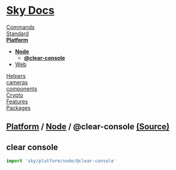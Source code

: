 <!--- This @clear-console was auto-generated using "npx sky readme" --> 

# [Sky Docs](../../../README.md)

[Commands](..%2F..%2F..%2F%5Fcommands%2FREADME.md)   
[Standard](..%2F..%2F..%2Fstandard%2FREADME.md)   
**[Platform](..%2F..%2F..%2Fplatform%2FREADME.md)**   
* **[Node](..%2F..%2F..%2Fplatform%2Fnode%2FREADME.md)**  
   * **[@clear-console](..%2F..%2F..%2Fplatform%2Fnode%2F%40clear-console%2FREADME.md)**
* [Web](..%2F..%2F..%2Fplatform%2Fweb%2FREADME.md)
  
[Helpers](..%2F..%2F..%2Fhelpers%2FREADME.md)   
[cameras](..%2F..%2F..%2Fcameras%2FREADME.md)   
[components](..%2F..%2F..%2Fcomponents%2FREADME.md)   
[Crypto](..%2F..%2F..%2Fcrypto%2FREADME.md)   
[Features](..%2F..%2F..%2Ffeatures%2FREADME.md)   
[Packages](..%2F..%2F..%2Fpkgs%2FREADME.md)   

## [Platform](..%2F..%2F..%2Fplatform%2FREADME.md) / [Node](..%2F..%2F..%2Fplatform%2Fnode%2FREADME.md) / @clear-console [(Source)](..%2F..%2F..%2Fplatform%2Fnode%2F%40clear-console%2F)

  
## clear console

```ts
import 'sky/platform/node/@clear-console'

```